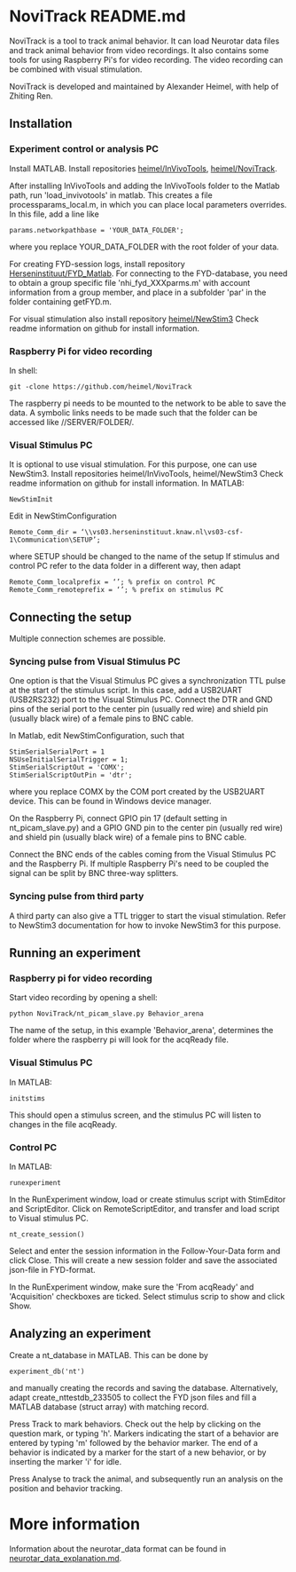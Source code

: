 ﻿# NoviTrack README.md #

NoviTrack is a tool to track animal behavior. It can load Neurotar data files and track animal behavior 
from video recordings. It also contains some tools for using Raspberry Pi's for video recording. The 
video recording can be combined with visual stimulation. 

NoviTrack is developed and maintained by Alexander Heimel, with help of Zhiting Ren.

## Installation ##

### Experiment control or analysis PC ###

Install MATLAB.
Install repositories [heimel/InVivoTools](https://github.com/heimel/InVivoTools), 
[heimel/NoviTrack](https://github.com/heimel/NoviTrack).

After installing InVivoTools and adding the InVivoTools folder to the Matlab path, run 'load_invivotools' 
in matlab. This creates a file processparams_local.m, in which you can place local parameters overrides. 
In this file, add a line like 
```
params.networkpathbase = 'YOUR_DATA_FOLDER';
```
where you replace YOUR_DATA_FOLDER with the root folder of your data. 


For creating FYD-session logs, install repository
[Herseninstituut/FYD_Matlab](https://github.com/Herseninstituut/FYD_Matlab). For connecting 
to the FYD-database, you need to obtain a group specific file 'nhi_fyd_XXXparms.m' with account information
from a group member, and place in a subfolder 'par' in the folder containing getFYD.m. 

For visual stimulation also install repository [heimel/NewStim3](https://github.com/heimel/NewStim3)
Check readme information on github for install information.

### Raspberry Pi for video recording ###
In shell:
```
git -clone https://github.com/heimel/NoviTrack 
```
The raspberry pi needs to be mounted to the network to be able to save the data. 
A symbolic links needs to be made such that the folder can be accessed like //SERVER/FOLDER/.


### Visual Stimulus PC ###

It is optional to use visual stimulation. For this purpose, one can
use NewStim3. Install repositories heimel/InVivoTools, heimel/NewStim3
Check readme information on github for install information.
In MATLAB:
```
NewStimInit
``` 
Edit in NewStimConfiguration
```
Remote_Comm_dir = ‘\\vs03.herseninstituut.knaw.nl\vs03-csf-1\Communication\SETUP’;
```
where SETUP should be changed to the name of the setup
If stimulus and control PC refer to the data folder in a different way, then adapt
```
Remote_Comm_localprefix = ‘’; % prefix on control PC
Remote_Comm_remoteprefix = ‘’; % prefix on stimulus PC
```




## Connecting the setup ##

Multiple connection schemes are possible. 

### Syncing pulse from Visual Stimulus PC ###

One option is that the Visual Stimulus PC gives a synchronization TTL pulse at the start of the stimulus script. In this case, add a USB2UART (USB2RS232) port to the Visual Stimulus PC. Connect the DTR and GND pins of the serial port to the center pin (usually red wire) and shield pin (usually black wire) of a female pins to BNC cable.

In Matlab, edit NewStimConfiguration, such that
```
StimSerialSerialPort = 1
NSUseInitialSerialTrigger = 1;
StimSerialScriptOut = 'COMX';  
StimSerialScriptOutPin = 'dtr';      
```
where you replace COMX by the COM port created by the USB2UART device. This can be found in Windows device manager.

On the Raspberry Pi, connect GPIO pin 17 (default setting in nt_picam_slave.py) and a GPIO GND pin to the center
pin (usually red wire) and shield pin (usually black wire) of a female pins to BNC cable.

Connect the BNC ends of the cables coming from the Visual Stimulus PC and the Raspberry Pi. If multiple 
Raspberry Pi's need to be coupled the signal can be split by BNC three-way splitters.

### Syncing pulse from third party ###

A third party can also give a TTL trigger to start the visual stimulation. Refer to NewStim3 
documentation for how to invoke NewStim3 for this purpose.



## Running an experiment ##

### Raspberry pi for video recording ###

Start video recording by opening a shell:
``` 
python NoviTrack/nt_picam_slave.py Behavior_arena
``` 
The name of the setup, in this example 'Behavior_arena', determines the folder where the raspberry pi will look for the 
acqReady file.

### Visual Stimulus PC ###

In MATLAB:
``` 
initstims
``` 
This should open a stimulus screen, and the stimulus PC will listen to changes in the file acqReady.


### Control PC ###

In MATLAB:
``` 
runexperiment
``` 
In the RunExperiment window, load or create stimulus script with StimEditor and ScriptEditor.
Click on RemoteScriptEditor, and transfer and load script to Visual stimulus PC.
``` 
nt_create_session()
``` 
Select and enter the session information in the Follow-Your-Data form and click Close. This will create a new session folder and save the associated json-file in FYD-format.

In the RunExperiment window, make sure the 'From acqReady' and 'Acquisition' checkboxes are ticked. 
Select stimulus scrip to show and click Show.


## Analyzing an experiment ##

Create a nt_database in MATLAB. This can be done by
```
experiment_db('nt')
```
and manually creating the records and saving the database. Alternatively, 
adapt create_nttestdb_233505 to collect the FYD json files and fill a MATLAB 
database (struct array) with matching record.

Press Track to mark behaviors. Check out the help by clicking on the question mark, or typing 'h'.
Markers indicating the start of a behavior are entered by typing 'm' followed by the behavior marker. 
The end of a behavior is indicated by a marker for the start of a new behavior, or by inserting 
the marker 'i' for idle. 

Press Analyse to track the animal, and subsequently run an analysis on the position and behavior
tracking.

# More information #

Information about the neurotar_data format can be found in 
[neurotar_data_explanation.md](https://github.com/heimel/NoviTrack/neurotar_data_explanation.md).






